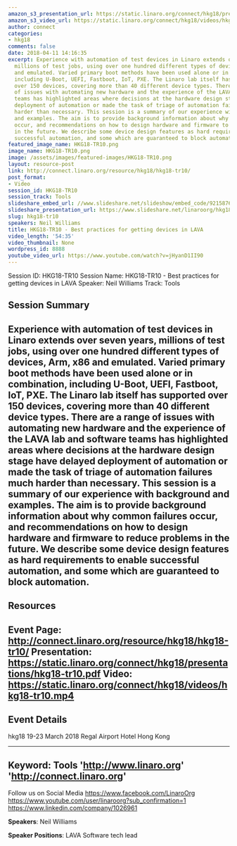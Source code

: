 ```yaml
---
amazon_s3_presentation_url: https://static.linaro.org/connect/hkg18/presentations/hkg18-tr10.pdf
amazon_s3_video_url: https://static.linaro.org/connect/hkg18/videos/hkg18-tr10.mp4
author: connect
categories:
- hkg18
comments: false
date: 2018-04-11 14:16:35
excerpt: Experience with automation of test devices in Linaro extends over seven years,
  millions of test jobs, using over one hundred different types of devices, Arm, x86
  and emulated. Varied primary boot methods have been used alone or in combination,
  including U-Boot, UEFI, Fastboot, IoT, PXE. The Linaro lab itself has supported
  over 150 devices, covering more than 40 different device types. There are a range
  of issues with automating new hardware and the experience of the LAVA lab and software
  teams has highlighted areas where decisions at the hardware design stage have delayed
  deployment of automation or made the task of triage of automation failures much
  harder than necessary. This session is a summary of our experience with background
  and examples. The aim is to provide background information about why common failures
  occur, and recommendations on how to design hardware and firmware to reduce problems
  in the future. We describe some device design features as hard requirements to enable
  successful automation, and some which are guaranteed to block automation.
featured_image_name: HKG18-TR10.png
image_name: HKG18-TR10.png
image: /assets/images/featured-images/HKG18-TR10.png
layout: resource-post
link: http://connect.linaro.org/resource/hkg18/hkg18-tr10/
post_format:
- Video
session_id: HKG18-TR10
session_track: Tools
slideshare_embed_url: //www.slideshare.net/slideshow/embed_code/92158763
slideshare_presentation_url: https://www.slideshare.net/linaroorg/hkg18tr10-best-practices-for-getting-devices-in-lava
slug: hkg18-tr10
speakers: Neil Williams
title: HKG18-TR10 - Best practices for getting devices in LAVA
video_length: '54:35'
video_thumbnail: None
wordpress_id: 8888
youtube_video_url: https://www.youtube.com/watch?v=jHyanD1II90
---
```


Session ID: HKG18-TR10
Session Name: HKG18-TR10 - Best practices for getting devices in LAVA
Speaker: Neil Williams
Track: Tools


## Session Summary
Experience with automation of test devices in Linaro extends over seven years, millions of test jobs, using over one hundred different types of devices, Arm, x86 and emulated. Varied primary boot methods have been used alone or in combination, including U-Boot, UEFI, Fastboot, IoT, PXE. The Linaro lab itself has supported over 150 devices, covering more than 40 different device types. There are a range of issues with automating new hardware and the experience of the LAVA lab and software teams has highlighted areas where decisions at the hardware design stage have delayed deployment of automation or made the task of triage of automation failures much harder than necessary. This session is a summary of our experience with background and examples. The aim is to provide background information about why common failures occur, and recommendations on how to design hardware and firmware to reduce problems in the future. We describe some device design features as hard requirements to enable successful automation, and some which are guaranteed to block automation.
---------------------------------------------------
## Resources
Event Page: http://connect.linaro.org/resource/hkg18/hkg18-tr10/
Presentation: https://static.linaro.org/connect/hkg18/presentations/hkg18-tr10.pdf
Video: https://static.linaro.org/connect/hkg18/videos/hkg18-tr10.mp4
 ---------------------------------------------------
## Event Details
hkg18
19-23 March 2018
Regal Airport Hotel Hong Kong

---------------------------------------------------
Keyword: Tools
'http://www.linaro.org'
'http://connect.linaro.org'
---------------------------------------------------
Follow us on Social Media
https://www.facebook.com/LinaroOrg
https://www.youtube.com/user/linaroorg?sub_confirmation=1
https://www.linkedin.com/company/1026961

**Speakers**: Neil Williams

**Speaker Positions**: LAVA Software tech lead

